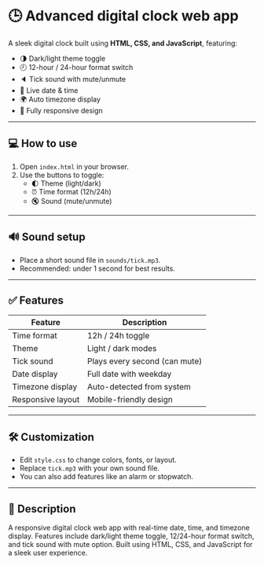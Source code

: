 # 🕒 Advanced digital clock web app

A sleek digital clock built using **HTML, CSS, and JavaScript**, featuring:

- 🌗 Dark/light theme toggle  
- 🕘 12-hour / 24-hour format switch  
- 🔈 Tick sound with mute/unmute  
- 📅 Live date & time  
- 🌍 Auto timezone display  
- 📱 Fully responsive design  

---

## 💻 How to use

1. Open `index.html` in your browser.  
2. Use the buttons to toggle:
   - 🌓 Theme (light/dark)  
   - ⏰ Time format (12h/24h)  
   - 🔇 Sound (mute/unmute)

---

## 🔊 Sound setup

- Place a short sound file in `sounds/tick.mp3`.  
- Recommended: under 1 second for best results.

---

## ✅ Features

| Feature            | Description                          |
|--------------------|--------------------------------------|
| Time format        | 12h / 24h toggle                     |
| Theme              | Light / dark modes                  |
| Tick sound         | Plays every second (can mute)       |
| Date display       | Full date with weekday              |
| Timezone display   | Auto-detected from system           |
| Responsive layout  | Mobile-friendly design              |

---

## 🛠️ Customization

- Edit `style.css` to change colors, fonts, or layout.  
- Replace `tick.mp3` with your own sound file.  
- You can also add features like an alarm or stopwatch.

---

## 📘 Description

A responsive digital clock web app with real-time date, time, and timezone display. Features include dark/light theme toggle, 12/24-hour format switch, and tick sound with mute option. Built using HTML, CSS, and JavaScript for a sleek user experience.
